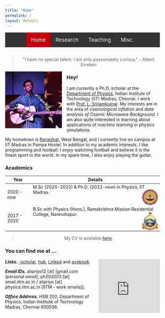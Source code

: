 ```yaml
---
title: "Home"
permalink: /
layout: default
---
```


<style>
    
/* Add a black background color to the top navigation */
.topnav {
  background-color: #333;
  overflow: hidden;
  display:flex;
  justify-content:center;
}

/* Style the links inside the navigation bar */
.topnav a {
  float: left;
  color: #f2f2f2;
  text-align: center;
  padding: 14px 16px;
  text-decoration: none;
  font-size: 17px;
}

/* Change the color of links on hover */
.topnav a:hover {
  background-color: #ddd;
  color: black;
}

/* Add a color to the active/current link */
.topnav a.active {
  background-color: #c4000a;
  color: white;
}

</style>
<div class="topnav">
<div>
  <a class="active" href="index.html">Home</a>
  <a href="res_pub_conf.html">Research</a>
  <a href="teaching.html">Teaching</a>
  <a href="misc.html">Misc.</a>
</div>
</div>
<br>

> <div align="center"> <p> "I have no special talent. I am only passionately curious." - Albert Einstein </p> </div>

<img style="float: left; padding-right: 15px; padding-bottom: 1px;" src="img/dp.jpg" alt="dp" width="185"/>

### Hey!

I am currently a Ph.D. scholar at the [Department of Physics](https://physics.iitm.ac.in), Indian Institute of Technology (IIT) Madras, Chennai. I work with [Prof. L. Sriramkumar]([https://physics.iitm.ac.in/~sriram/index.html]). My interests are in the area of *cosmological inflation* and *data analysis of Cosmic Microwave Background*. I am also quite interested in learning about applications of *machine learning* in physics simulations.

My hometown is [Ranaghat]([https://en.wikipedia.org/wiki/Ranaghat]), West Bengal, and I currently live on campus at IIT Madras in Pampa Hostel. In addition to my academic interests, I like programming and football. I enjoy watching football and believe it is the finest sport in the world. In my spare time, I also enjoy playing the guitar.

### Academics

| Year | Details |
| --- | --- |
| 2020 - now | M.Sc (2020-2022) & Ph.D. (2022-now) in Physics, IIT Madras. <img style="float: right;" src="img/iitm.png" alt="dp" width="50" height="50"/> |
| 2017 - 2020 | B.Sc with Physics (Hons.), Ramakrishna Mission Residential College, Narendrapur. <img style="float: right;" src="img/Emblem-Ramakrishna-Mission-Transparent.png" alt="dp" width="50" height="60"/>|

> <div align="center"> <p> My CV is available <a href="https://drive.google.com/file/d/1h8VRTd9gGc8mKP_DXcFCclg3f5M27DRX/view">here</a>.</p></div>

### You can find me at ...

<iframe src="https://www.google.com/maps/embed?pb=!1m14!1m8!1m3!1d15550.931027318224!2d80.2322199!3d12.9889372!3m2!1i1024!2i768!4f13.1!3m3!1m2!1s0x3a525d8002066921%3A0x72ac64139aeaf118!2sDepartment%20Of%20Physics%2C%20Indian%20Institute%20Of%20Technology%20Madras!5e0!3m2!1sen!2sin!4v1706779789311!5m2!1sen!2sin" width="200" height="175" style="float: right; border:0; padding-left: 10px; padding-bottom: 5px;" allowfullscreen="" loading="lazy"> </iframe>

<link rel="stylesheet" href="https://cdnjs.cloudflare.com/ajax/libs/font-awesome/4.7.0/css/font-awesome.min.css">

***Links.*** [<i class="fa fa-google fa-lg"></i>-scholar], [<i class="fa fa-git fa-lg"></i>hub], [Linked<i class="fa fa-linkedin fa-lg"></i>] and [<i class="fa fa-facebook-f fa-lg"></i>acebook].

***Email IDs.*** alipriyo12 [at] [gmail.com (personal email); ph20d203 [at] smail.iitm.ac.in / alipriyo [at] physics.iitm.ac.in (IITM - work emails)].

***Office Address.*** HSB 202, Department of Physics, Indian Institute of Technology Madras, Chennai 600036.

[<i class="fa fa-google fa-lg"></i>-scholar]: https://scholar.google.com/citations?hl=en&view_op=list_works&alert_preview_top_rm=2&authuser=2&gmla=AJsN-F6rWGoE7sGF-2nr8CLDhXm_38Ftp_fxX0X6ieV4zVOmsXvQaDZkf6P2HSbFReOJ4TNweS9QakTMbQz0h0yQ-0dhqCcDUmkL28jKTIbk-G91L3hjPyE&user=2OR7h7kAAAAJ

[<i class="fa fa-git fa-lg"></i>hub]: https://github.com/dhrubajyoti98

[Linked<i class="fa fa-linkedin fa-lg"></i>]: https://www.linkedin.com/in/dhrubajyoti-biswas/

[<i class="fa fa-instagram fa-lg"></i>]: https://www.instagram.com/alarte__ascendare/?next=%2F

[<i class="fa fa-youtube fa-lg"></i>]: https://www.youtube.com/c/DhrubajyotiBiswas2k14

[<i class="fa fa-facebook-f fa-lg"></i>acebook]: https://www.facebook.com/alipriyo.hoory
